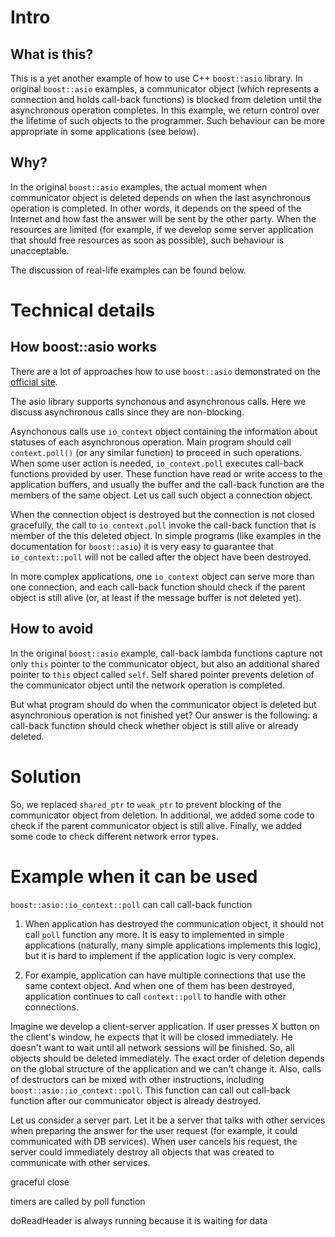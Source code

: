 # Intro

## What is this? 

This is a yet another example of how to use C++ `boost::asio` library. In
original `boost::asio` examples, a communicator object (which represents a
connection and holds call-back functions) is blocked from deletion until the
asynchronous operation completes. In this example, we return control over the 
lifetime of such objects to the programmer.
Such behaviour can be more appropriate in some applications (see below).

## Why?

In the original `boost::asio` examples, the actual moment when communicator
object is deleted depends on when the last asynchronous operation is completed. 
In other words, it depends on the speed of the Internet and how fast the answer
will be sent by the other party. When the resources are limited (for example, 
if we develop some server application that should free resources as soon as 
possible), such behaviour is unacceptable.

The discussion of real-life examples can be found below.

# Technical details

## How boost::asio works

There are a lot of approaches how to use `boost::asio` demonstrated
on the [official site](https://www.boost.org/doc/libs/master/doc/html/boost_asio/examples.html).

The asio library supports synchonous and asynchronous calls. Here we discuss
asynchronous calls since they are non-blocking.

Asynchonous calls use `io_context` object containing the information about statuses
of each asynchronous operation. Main program should call `context.poll()` (or any similar function)
to proceed in such operations. When some user action is needed, `io_context.poll`
executes call-back functions provided by user. These function have read or write
access to the application buffers, and usually the buffer and the call-back function
are the members of the same object. Let us call such object a connection object.

When the connection object is destroyed but the connection is not closed gracefully,
the call to `io_context.poll` invoke the call-back function that is member of the
this deleted object. In simple programs (like examples in the documentation for
`boost::asio`) it is very easy to guarantee that `io_context::poll` will not be called
after the object have been destroyed.

In more complex applications, one `io_context` object can serve more than one connection, and
each call-back function should check if the parent object is still alive (or, at least
if the message buffer is not deleted yet).

## How to avoid


In the original `boost::asio` example,  call-back lambda functions capture
not only `this` pointer to the communicator object, but also an additional 
shared pointer to `this` object called `self`. Self shared pointer prevents 
deletion of the communicator object until the network operation is completed. 


But what program should do when the communicator object is deleted but 
asynchronious operation is not finished yet?
Our answer is the following: a call-back function should check whether object 
is still alive or already deleted.


# Solution 

So, we replaced `shared_ptr` to `weak_ptr` to prevent blocking of the 
communicator object from deletion. In additional, we added some code to check
if the parent communicator object is still alive. Finally, we added some code to
check different network error types.


# Example when it can be used

`boost::asio::io_context::poll` can call call-back function

1. When application has destroyed the communication object, it should not call `poll` function any more.
It is easy to implemented in simple applications (naturally, many simple applications implements this logic), 
but it is hard to implement if the application logic is very complex. 

2. For example, application can have multiple connections that use the same context object. And when
one of them has been destroyed, application continues to call `context::poll` to handle
with other connections.

Imagine we develop a client-server application. If user presses X button on the 
client's window, he expects that it will be closed immediately. He doesn't want to
wait until all network sessions will be finished. So, all objects should be deleted immediately. 
The exact order of deletion depends on the global structure of the application and we can't
change it. Also, calls of destructors can be mixed with other instructions,
including `boost::asio::io_context::poll`. This function can call out call-back function
after our communicator object is already destroyed.

Let us consider a server part. Let it be a server that talks with other services when preparing the
answer for the user request (for example, it could communicated with DB services). When user cancels his request, the server could immediately destroy
all objects that was created to communicate with other services. 

graceful close


timers are called by poll function


doReadHeader is always running because it is waiting for data

